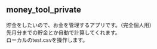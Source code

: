 ## money_tool_private
貯金をしたいので、お金を管理するアプリです。（完全個人用）<br>
先月分までの貯金とか自動で計算してくれます。<br>
ローカルのtest.csvを操作します。
